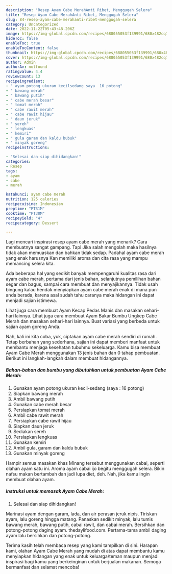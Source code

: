 ```yaml
---
description: "Resep Ayam Cabe MerahAnti Ribet, Menggugah Selera"
title: "Resep Ayam Cabe MerahAnti Ribet, Menggugah Selera"
slug: 84-resep-ayam-cabe-merahanti-ribet-menggugah-selera
category: Uncategorized
date: 2022-11-22T05:43:48.206Z
image: https://img-global.cpcdn.com/recipes/688055053f139991/680x482cq70/ayam-cabe-merah-foto-resep-utama.jpg
hideToc: false
enableToc: true
enableTocContent: false
thumbnail: https://img-global.cpcdn.com/recipes/688055053f139991/680x482cq70/ayam-cabe-merah-foto-resep-utama.jpg
cover: https://img-global.cpcdn.com/recipes/688055053f139991/680x482cq70/ayam-cabe-merah-foto-resep-utama.jpg
author: Admin
authorAv: notfound
ratingvalue: 4.4
reviewcount: 13
recipeingredient:
- " ayam potong ukuran kecilsedang saya  16 potong"
- " bawang merah"
- " bawang putih"
- " cabe merah besar"
- " tomat merah"
- " cabe rawit merah"
- " cabe rawit hijau"
- " daun jeruk"
- " sereh"
- " lengkuas"
- " kemiri"
- " gula garam dan kaldu bubuk"
- " minyak goreng"
recipeinstructions:

- "Selesai dan siap dihidangkan!"
categories:
- Resep
tags:
- ayam
- cabe
- merah

katakunci: ayam cabe merah 
nutrition: 125 calories
recipecuisine: Indonesian
preptime: "PT31M"
cooktime: "PT30M"
recipeyield: "4"
recipecategory: Dessert

---
```



Lagi mencari inspirasi resep ayam cabe merah yang menarik? Cara membuatnya sangat gampang. Tapi Jika salah mengolah maka hasilnya tidak akan memuaskan dan bahkan tidak sedap. Padahal ayam cabe merah yang enak harusnya Kan memiliki aroma dan cita rasa yang mampu memancing selera kita.


Ada beberapa hal yang sedikit banyak mempengaruhi kualitas rasa dari ayam cabe merah, pertama dari jenis bahan, selanjutnya pemilihan bahan segar dan bagus, sampai cara membuat dan menyajikannya. Tidak usah bingung kalau hendak menyiapkan ayam cabe merah enak di mana pun anda berada, karena asal sudah tahu caranya maka hidangan ini dapat menjadi sajian istimewa.

Lihat juga cara membuat Ayam Kecap Pedas Manis dan masakan sehari-hari lainnya. Lihat juga cara membuat Ayam Bakar Bumbu Ungkep Cabe Merah dan masakan sehari-hari lainnya. Buat variasi yang berbeda untuk sajian ayam goreng Anda.


Nah, kali ini kita coba, yuk, ciptakan ayam cabe merah sendiri di rumah. Tetap berbahan yang sederhana, sajian ini dapat memberi manfaat untuk membantu menjaga kesehatan tubuhmu sekeluarga. Kamu bisa membuat Ayam Cabe Merah menggunakan 13 jenis bahan dan 0 tahap pembuatan. Berikut ini langkah-langkah dalam membuat hidangannya.

<!--inarticleads1-->

##### Bahan-bahan dan bumbu yang dibutuhkan untuk pembuatan Ayam Cabe Merah:

1. Gunakan  ayam potong ukuran kecil-sedang (saya : 16 potong)
1. Siapkan  bawang merah
1. Ambil  bawang putih
1. Gunakan  cabe merah besar
1. Persiapkan  tomat merah
1. Ambil  cabe rawit merah
1. Persiapkan  cabe rawit hijau
1. Siapkan  daun jeruk
1. Sediakan  sereh
1. Persiapkan  lengkuas
1. Gunakan  kemiri
1. Ambil  gula, garam dan kaldu bubuk
1. Gunakan  minyak goreng


Hampir semua masakan khas Minang tersebut menggunakan cabai, seperti olahan ayam satu ini. Aroma ayam cabai ijo begitu menggugah selera. Bikin nafsu makan bertambah dan jadi lupa diet, deh. Nah, jika kamu ingin membuat olahan ayam. 

<!--inarticleads2-->

##### Instruksi untuk memasak Ayam Cabe Merah:


1. Selesai dan siap dihidangkan!

Marinasi ayam dengan garam, lada, dan air perasan jeruk nipis. Tiriskan ayam, lalu goreng hingga matang. Panaskan sedikit minyak, lalu tumis bawang merah, bawang putih, cabai rawit, dan cabai merah. Bersihkan dan potong-potong daging ayam. thedaylifood.com. Pertama-tama ambil daging ayam lalu bersihkan dan potong-potong. 

Terima kasih telah membaca resep yang kami tampilkan di sini. Harapan kami, olahan Ayam Cabe Merah yang mudah di atas dapat membantu kamu menyiapkan hidangan yang enak untuk keluarga/teman maupun menjadi inspirasi bagi kamu yang berkeinginan untuk berjualan makanan. Semoga bermanfaat dan selamat mencoba!
